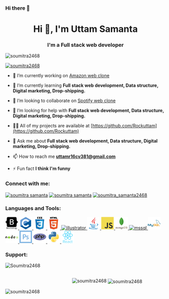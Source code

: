 ### Hi there 👋
<h1 align="center">Hi 👋, I'm Uttam Samanta</h1>
<h3 align="center">I'm a Full stack web developer</h3>

<p align="left"> <img src="https://komarev.com/ghpvc/?username=soumitra2468&label=Profile%20views&color=0e75b6&style=flat" alt="soumitra2468" /> </p>

<p align="left"> <a href="https://github.com/ryo-ma/github-profile-trophy"><img src="https://github-profile-trophy.vercel.app/?username=soumitra2468" alt="soumitra2468" /></a> </p>

- 🔭 I’m currently working on [Amazon web clone](https://soumitra2468.github.io/amazon-web-page-clone/)

- 🌱 I’m currently learning **Full stack web development, Data structure, Digital marketing, Drop-shipping.**

- 👯 I’m looking to collaborate on [Spotify web clone](https://soumitra2468.github.io/Spotify-web-page-clone/)

- 🤝 I’m looking for help with **Full stack web development, Data structure, Digital marketing, Drop-shipping.**

- 👨‍💻 All of my projects are available at [https://github.com/Rockuttam](https://github.com/Rockuttam)

- 💬 Ask me about **Full stack web development, Data structure, Digital marketing, Drop-shipping.**

- 📫 How to reach me **uttamr16cv381@gmail.com**

- ⚡ Fun fact **I think I'm funny**

<h3 align="left">Connect with me:</h3>
<p align="left">
<a href="https://www.linkedin.com/in/uttam-samanta-b774931b1/" target="blank"><img align="center" src="https://raw.githubusercontent.com/rahuldkjain/github-profile-readme-generator/master/src/images/icons/Social/linked-in-alt.svg" alt="soumitra samanta" height="30" width="40" /></a>
<a href="https://www.facebook.com/uttam.samanta.75248?mibextid=ZbWKwL" target="blank"><img align="center" src="https://raw.githubusercontent.com/rahuldkjain/github-profile-readme-generator/master/src/images/icons/Social/facebook.svg" alt="soumitra samanta" height="30" width="40" /></a>
<a href="https://www.instagram.com/be_uttam_/?hl=en" target="blank"><img align="center" src="https://raw.githubusercontent.com/rahuldkjain/github-profile-readme-generator/master/src/images/icons/Social/instagram.svg" alt="soumitra_samanta2468" height="30" width="40" /></a>
</p>

<h3 align="left">Languages and Tools:</h3>
<p align="left"> <a href="https://getbootstrap.com" target="_blank" rel="noreferrer"> <img src="https://raw.githubusercontent.com/devicons/devicon/master/icons/bootstrap/bootstrap-plain-wordmark.svg" alt="bootstrap" width="40" height="40"/> </a> <a href="https://www.cprogramming.com/" target="_blank" rel="noreferrer"> <img src="https://raw.githubusercontent.com/devicons/devicon/master/icons/c/c-original.svg" alt="c" width="40" height="40"/> </a> <a href="https://www.w3schools.com/css/" target="_blank" rel="noreferrer"> <img src="https://raw.githubusercontent.com/devicons/devicon/master/icons/css3/css3-original-wordmark.svg" alt="css3" width="40" height="40"/> </a> <a href="https://www.w3.org/html/" target="_blank" rel="noreferrer"> <img src="https://raw.githubusercontent.com/devicons/devicon/master/icons/html5/html5-original-wordmark.svg" alt="html5" width="40" height="40"/> </a> <a href="https://www.adobe.com/in/products/illustrator.html" target="_blank" rel="noreferrer"> <img src="https://www.vectorlogo.zone/logos/adobe_illustrator/adobe_illustrator-icon.svg" alt="illustrator" width="40" height="40"/> </a> <a href="https://www.java.com" target="_blank" rel="noreferrer"> <img src="https://raw.githubusercontent.com/devicons/devicon/master/icons/java/java-original.svg" alt="java" width="40" height="40"/> </a> <a href="https://developer.mozilla.org/en-US/docs/Web/JavaScript" target="_blank" rel="noreferrer"> <img src="https://raw.githubusercontent.com/devicons/devicon/master/icons/javascript/javascript-original.svg" alt="javascript" width="40" height="40"/> </a> <a href="https://www.mongodb.com/" target="_blank" rel="noreferrer"> <img src="https://raw.githubusercontent.com/devicons/devicon/master/icons/mongodb/mongodb-original-wordmark.svg" alt="mongodb" width="40" height="40"/> </a> <a href="https://www.microsoft.com/en-us/sql-server" target="_blank" rel="noreferrer"> <img src="https://www.svgrepo.com/show/303229/microsoft-sql-server-logo.svg" alt="mssql" width="40" height="40"/> </a> <a href="https://www.mysql.com/" target="_blank" rel="noreferrer"> <img src="https://raw.githubusercontent.com/devicons/devicon/master/icons/mysql/mysql-original-wordmark.svg" alt="mysql" width="40" height="40"/> </a> <a href="https://nodejs.org" target="_blank" rel="noreferrer"> <img src="https://raw.githubusercontent.com/devicons/devicon/master/icons/nodejs/nodejs-original-wordmark.svg" alt="nodejs" width="40" height="40"/> </a> <a href="https://www.photoshop.com/en" target="_blank" rel="noreferrer"> <img src="https://raw.githubusercontent.com/devicons/devicon/master/icons/photoshop/photoshop-line.svg" alt="photoshop" width="40" height="40"/> </a> <a href="https://www.php.net" target="_blank" rel="noreferrer"> <img src="https://raw.githubusercontent.com/devicons/devicon/master/icons/php/php-original.svg" alt="php" width="40" height="40"/> </a> <a href="https://www.python.org" target="_blank" rel="noreferrer"> <img src="https://raw.githubusercontent.com/devicons/devicon/master/icons/python/python-original.svg" alt="python" width="40" height="40"/> </a> <a href="https://reactjs.org/" target="_blank" rel="noreferrer"> <img src="https://raw.githubusercontent.com/devicons/devicon/master/icons/react/react-original-wordmark.svg" alt="react" width="40" height="40"/> </a> </p>

<h3 align="left">Support:</h3>
<p><a href="https://www.buymeacoffee.com/Soumitra2468"> <img align="left" src="https://cdn.buymeacoffee.com/buttons/v2/default-yellow.png" height="50" width="210" alt="Soumitra2468" /></a></p><br><br>

<p><img align="left" src="https://github-readme-stats.vercel.app/api/top-langs?username=soumitra2468&show_icons=true&locale=en&layout=compact" alt="soumitra2468" /></p>

<p>&nbsp;<img align="center" src="https://github-readme-stats.vercel.app/api?username=soumitra2468&show_icons=true&locale=en" alt="soumitra2468" /></p>

<p><img align="center" src="https://github-readme-streak-stats.herokuapp.com/?user=soumitra2468&" alt="soumitra2468" /></p>
